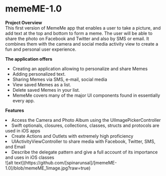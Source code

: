 # memeME-1.0
**Project Overview** <br />
This first version of MemeMe app that enables a user to take a picture, and add text at the top and bottom to form a meme. The user will be able to share the photo on Facebook and Twitter and also by SMS or email. It combines them with the camera and social media activity view to create a fun and personal user experience.

**The application offers** <br />
<ul>
  <li>Creating an application allowing to personalize and share Memes</li>
  <li>Adding personalized text.</li>
  <li>Sharing Memes via SMS, e-mail, social media</li>
  <li>View saved Memes as a list.</li>
  <li>Delete saved Memes in your list.</li>
  <li>MemeMe covers many of the major UI components found in essentially every app.</li>
</ul>

**Features** <br />
  <li>Access the Camera and Photo Album using the UIImagePickerController</li>
  <li>Swift optionals, closures, collections, classes, structs and protocols are used in iOS apps</li>
  <li>Create Actions and Outlets with extremely high proficiency</li>
  <li>UIActivityViewController to share media with Facebook, Twitter, SMS, and Email</li>
  <li>Describe the delegate pattern and give a full account of its importance and uses in iOS classes</li>
</ul>
![alt text](https://github.com/[spinarunsal]/[memeME-1.0]/blob/memeME_1image.jpg?raw=true)
